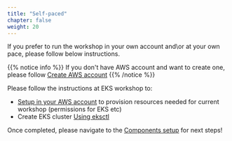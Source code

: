 ```yaml
---
title: "Self-paced"
chapter: false
weight: 20
---
```


If you prefer to run the workshop in your own account and\or at your own pace, please follow below instructions. 

{{% notice info %}}
If you don't have AWS account and want to create one, please follow [Create AWS account](2_self_paced/12_new_aws_account.html)
{{% /notice %}}

Please follow the instructions at EKS workshop to:
- [Setup in your AWS account](https://www.eksworkshop.com/docs/introduction/setup/your-account/) to provision resources needed for current workshop (permissions for EKS etc)
- Create EKS cluster [Using eksctl](https://www.eksworkshop.com/docs/introduction/setup/your-account/using-eksctl) 

Once completed, please navigate to the [Components setup](https://nirmata.awsworkshop.io/1_setup/3_components_setup.html) for next steps!

